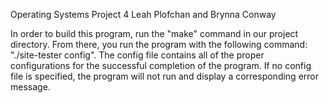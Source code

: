Operating Systems Project 4
Leah Plofchan and Brynna Conway

In order to build this program, run the "make" command in our project directory.  From there, you run the program with the following command: "./site-tester config".  The config file contains all of the proper configurations for the successful completion of the program.  If no config file is specified, the program will not run and display a corresponding error message.  


